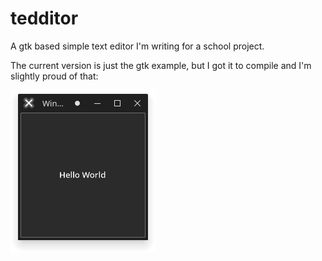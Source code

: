 # tedditor
A gtk based simple text editor I'm writing for a school project.

The current version is just the gtk example, but I got it to compile and I'm slightly proud of that:

![homescreen](https://github.com/Erdragh/tedditor/raw/main/tedditor.png)